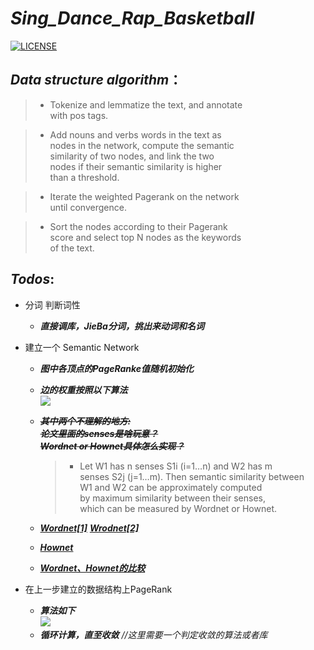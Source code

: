 # ***Sing_Dance_Rap_Basketball***
[![LICENSE](https://img.shields.io/badge/license-Anti%20996-blue.svg?style=flat-square)](https://github.com/Yulibao/Sing_Dance_Rap_Basketball/blob/master/LICENSE)

## ***Data structure algorithm***：
> * Tokenize and lemmatize the text, and annotate  
with pos tags.

> * Add nouns and verbs words in the text as  
nodes in the network, compute the semantic  
similarity of two nodes, and link the two  
nodes if their semantic similarity is higher  
than a threshold.

> * Iterate the weighted Pagerank on the network  
until convergence.

> * Sort the nodes according to their Pagerank  
score and select top N nodes as the keywords  
of the text.

## ***Todos***:
*  分词 判断词性
   * ***直接调库，JieBa分词，挑出来动词和名词***
* 建立一个 Semantic Network
   * ***图中各顶点的PageRanke值随机初始化*** 
   * ***边的权重按照以下算法***  
   ![](https://s2.ax1x.com/2019/05/04/EdiC11.png)  
   * ***~~其中两个不理解的地方:~~***  
     ***~~论文里面的senses是啥玩意？~~***   
     ***~~Wordnet or Hownet具体怎么实现？~~***
     > * Let W1 has n senses S1i (i=1…n) and W2 has m  
       senses S2j (j=1…m). Then semantic similarity between  
       W1 and W2 can be approximately computed  
       by maximum similarity between their senses,  
       which can be measured by Wordnet or Hownet.

    * ***[Wordnet[1]](https://zh.wikipedia.org/wiki/WordNet)***
      ***[Wrodnet[2]](https://zhuanlan.zhihu.com/p/26527203)***
    * ***[Hownet](https://zhuanlan.zhihu.com/p/32688983)***  
    * ***[Wordnet、Hownet的比较](https://www.cnblogs.com/kaituorensheng/p/3569436.html)***

* 在上一步建立的数据结构上PageRank  
  * ***算法如下***  
    ![](https://s2.ax1x.com/2019/05/04/EdC5xx.png)
  * ***循环计算，直至收敛*** *//这里需要一个判定收敛的算法或者库*
